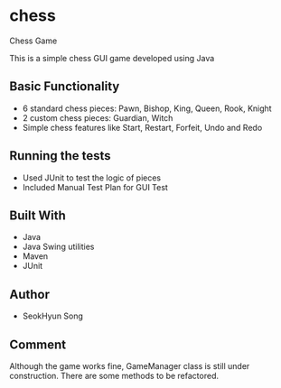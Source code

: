 # chess
Chess Game

This is a simple chess GUI game developed using Java

## Basic Functionality

* 6 standard chess pieces: Pawn, Bishop, King, Queen, Rook, Knight
* 2 custom chess pieces: Guardian, Witch
* Simple chess features like Start, Restart, Forfeit, Undo and Redo

## Running the tests

* Used JUnit to test the logic of pieces
* Included Manual Test Plan for GUI Test

## Built With

* Java
* Java Swing utilities
* Maven
* JUnit

## Author

* SeokHyun Song

## Comment

Although the game works fine, GameManager class is still under construction. There are some methods to be refactored.